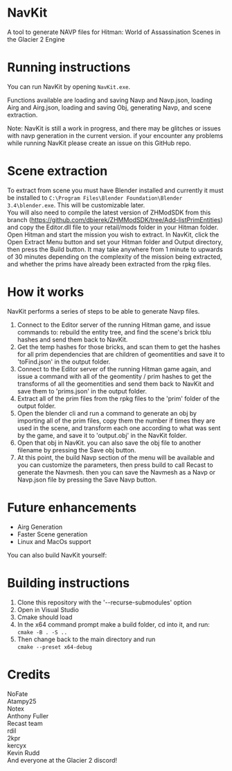 # NavKit
A tool to generate NAVP files for Hitman: World of Assassination Scenes in the Glacier 2 Engine

# Running instructions

You can run NavKit by opening `NavKit.exe`.  

Functions available are loading and saving Navp and Navp.json, loading Airg and Airg.json, loading and saving Obj, generating Navp, and scene extraction.

Note: NavKit is still a work in progress, and there may be glitches or issues with navp generation in the current version. if your encounter any problems while running NavKit please create an issue on this GitHub repo.

# Scene extraction

To extract from scene you must have Blender installed and currently it must be installed to `C:\Program Files\Blender Foundation\Blender 3.4\blender.exe`. This will be customizable later.  
You will also need to compile the latest version of ZHModSDK from this branch (https://github.com/dbierek/ZHMModSDK/tree/Add-listPrimEntities) and copy the Editor.dll file to your retail/mods folder in your Hitman folder.  
Open Hitman and start the mission you wish to extract. In NavKit, click the Open Extract Menu button and set your Hitman folder and Output directory, then press the Build button. It may take anywhere from 1 minute to upwards of 30 minutes depending on the complexity of the mission being extracted, and whether the prims have already been extracted from the rpkg files.  

# How it works 

NavKit performs a series of steps to be able to generate Navp files. 

1. Connect to the Editor server of the running Hitman game, and issue commands to: rebuild the entity tree, and find the scene's brick tblu hashes and send them back to NavKit.  
1. Get the temp hashes for those bricks, and scan them to get the hashes for all prim dependencies that are children of geomentities and save it to 'toFind.json' in the output folder.  
1. Connect to the Editor server of the running Hitman game again, and issue a command with all of the geomentity / prim hashes to get the transforms of all the geomentities and send them back to NavKit and save them to 'prims.json' in the output folder.  
1. Extract all of the prim files from the rpkg files to the 'prim' folder of the output folder.  
1. Open the blender cli and run a command to generate an obj by importing all of the prim files, copy them the number if times they are used in the scene, and transform each one according to what was sent by the game, and save it to 'output.obj' in the NavKit folder.
1. Open that obj in NavKit. you can also save the obj file to another filename by pressing the Save obj button.  
1. At this point, the build Navp section of the menu will be available and you can customize the parameters, then press build to call Recast to generate the Navmesh. then you can save the Navmesh as a Navp or Navp.json file by pressing the Save Navp button.  

# Future enhancements

* Airg Generation
* Faster Scene generation
* Linux and MacOs support

You can also build NavKit yourself:

# Building instructions
1. Clone this repository with the '--recurse-submodules' option
1. Open in Visual Studio
1. Cmake should load
1. In the x64 command prompt make a build folder, cd into it, and run:  
`cmake -B . -S ..`
1. Then change back to the main directory and run  
`cmake --preset x64-debug`

# Credits
NoFate  
Atampy25  
Notex  
Anthony Fuller  
Recast team  
rdil  
2kpr  
kercyx  
Kevin Rudd  
And everyone at the Glacier 2 discord!
